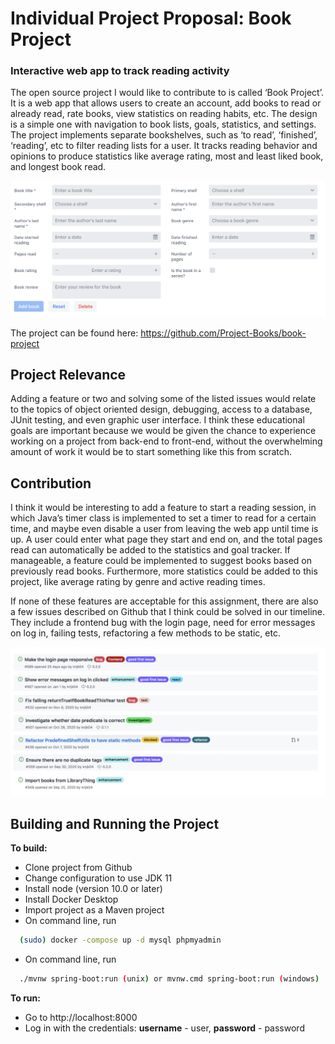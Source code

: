 # Individual Project Proposal: Book Project
### Interactive web app to track reading activity

The open source project I would like to contribute to is called ‘Book Project’. It is a web app that allows users to create an account, add books to read or already read, rate books, view statistics on reading habits, etc. The design is a simple one with navigation to book lists, goals, statistics, and settings. The project implements separate bookshelves, such as ‘to read’, ‘finished’, ‘reading’, etc to filter reading lists for a user. It tracks reading behavior and opinions to produce statistics like average rating, most and least liked book, and longest book read.

<img src="https://github.com/alyssacolella/IndividualProjectProposal/blob/main/Screen%20Shot%202021-02-17%20at%2011.37.13%20AM.png"
     alt="book project"/>
     
The project can be found here: https://github.com/Project-Books/book-project

## Project Relevance
Adding a feature or two and solving some of the listed issues would relate to the topics of object oriented design, debugging, access to a database, JUnit testing, and even graphic user interface. I think these educational goals are important because we would be given the chance to experience working on a project from back-end to front-end, without the overwhelming amount of work it would be to start something like this from scratch.

## Contribution
I think it would be interesting to add a feature to start a reading session, in which Java’s timer class is implemented to set a timer to read for a certain time, and maybe even disable a user from leaving the web app until time is up. A user could enter what page they start and end on, and the total pages read can automatically be added to the statistics and goal tracker. If manageable, a feature could be implemented to suggest books based on previously read books. Furthermore, more statistics could be added to this project, like average rating by genre and active reading times.

If none of these features are acceptable for this assignment, there are also a few issues described on Github that I think could be solved in our timeline. They include a frontend bug with the login page, need for error messages on log in, failing tests, refactoring a few methods to be static, etc.

<img src="https://github.com/alyssacolella/IndividualProjectProposal/blob/main/Screen%20Shot%202021-02-17%20at%2011.54.41%20AM.png"/>

## Building and Running the Project
**To build:**
- Clone project from Github
- Change configuration to use JDK 11
- Install node (version 10.0 or later)
- Install Docker Desktop
- Import project as a Maven project
- On command line, run 
```bash
  (sudo) docker -compose up -d mysql phpmyadmin
```
- On command line, run
```bash
  ./mvnw spring-boot:run (unix) or mvnw.cmd spring-boot:run (windows)
```


**To run:**
- Go to http://localhost:8000
- Log in with the credentials: **username** - user, **password** - password

